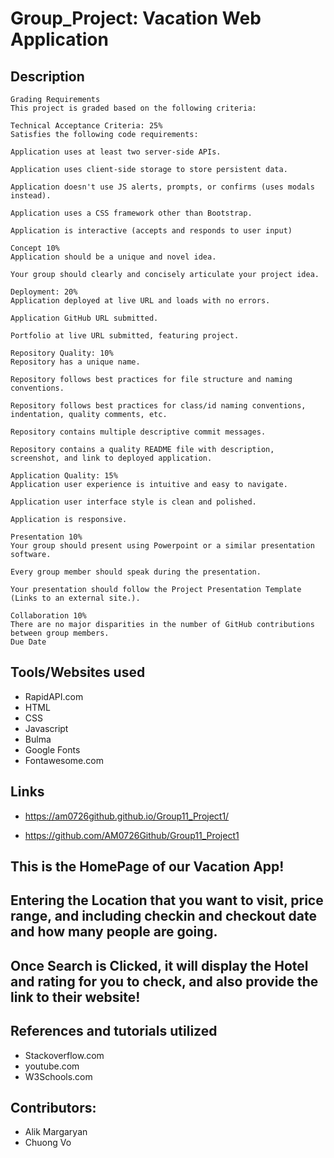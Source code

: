 # Group_Project: Vacation Web Application

## Description

```
Grading Requirements
This project is graded based on the following criteria:

Technical Acceptance Criteria: 25%
Satisfies the following code requirements:

Application uses at least two server-side APIs.

Application uses client-side storage to store persistent data.

Application doesn't use JS alerts, prompts, or confirms (uses modals instead).

Application uses a CSS framework other than Bootstrap.

Application is interactive (accepts and responds to user input)

Concept 10%
Application should be a unique and novel idea.

Your group should clearly and concisely articulate your project idea.

Deployment: 20%
Application deployed at live URL and loads with no errors.

Application GitHub URL submitted.

Portfolio at live URL submitted, featuring project.

Repository Quality: 10%
Repository has a unique name.

Repository follows best practices for file structure and naming conventions.

Repository follows best practices for class/id naming conventions, indentation, quality comments, etc.

Repository contains multiple descriptive commit messages.

Repository contains a quality README file with description, screenshot, and link to deployed application.

Application Quality: 15%
Application user experience is intuitive and easy to navigate.

Application user interface style is clean and polished.

Application is responsive.

Presentation 10%
Your group should present using Powerpoint or a similar presentation software.

Every group member should speak during the presentation.

Your presentation should follow the Project Presentation Template (Links to an external site.).

Collaboration 10%
There are no major disparities in the number of GitHub contributions between group members.
Due Date 

```

## Tools/Websites used

* RapidAPI.com
* HTML
* CSS
* Javascript
* Bulma
* Google Fonts
* Fontawesome.com

## Links

* https://am0726github.github.io/Group11_Project1/

* https://github.com/AM0726Github/Group11_Project1

## This is the HomePage of our Vacation App!



## Entering the Location that you want to visit, price range, and including checkin and checkout date and how many people are going.



## Once Search is Clicked, it will display the Hotel and rating for you to check, and also provide the link to their website!




## References and tutorials utilized

* Stackoverflow.com
* youtube.com
* W3Schools.com

## Contributors:
* Alik Margaryan
* Chuong Vo



